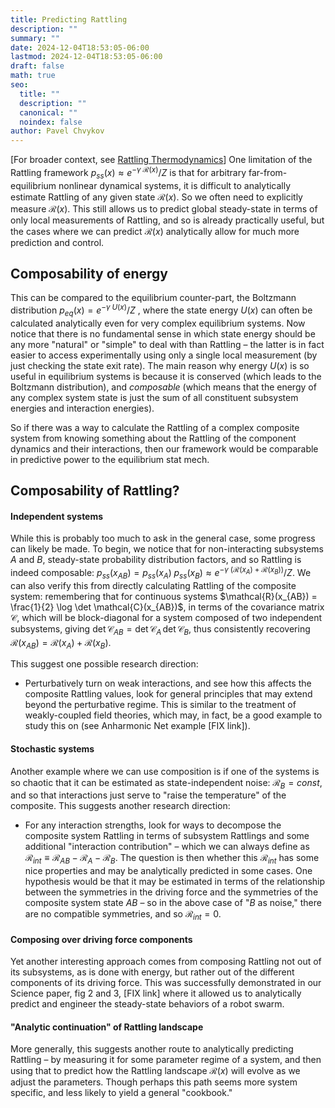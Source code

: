 ```yaml
---
title: Predicting Rattling
description: ""
summary: ""
date: 2024-12-04T18:53:05-06:00
lastmod: 2024-12-04T18:53:05-06:00
draft: false
math: true
seo:
  title: ""
  description: ""
  canonical: ""
  noindex: false
author: Pavel Chvykov
---
```

\[For broader context, see [Rattling Thermodynamics](https://rattling.org/docs/background/rattling-thermo/)]
One limitation of the Rattling framework $p_{ss}(x) \approx e^{-\gamma\; \mathcal{R}(x)}/Z \tag{1}$  is that for arbitrary far-from-equilibrium nonlinear dynamical systems, it is difficult to analytically estimate Rattling of any given state $\mathcal{R}(x)$. So we often need to explicitly measure $\mathcal{R}(x)$. This still allows us to predict global steady-state in terms of only local measurements of Rattling, and so is already practically useful, but the cases where we can predict $\mathcal{R}(x)$ analytically allow for much more prediction and control. 

## Composability of energy

This can be compared to the equilibrium counter-part, the Boltzmann distribution $p_{eq}(x) = e^{-\gamma\; U(x)}/Z$ , where the state energy $U(x)$ can often be calculated analytically even for very complex equilibrium systems. Now notice that there is no fundamental sense in which state energy should be any more "natural" or "simple" to deal with than Rattling – the latter is in fact easier to access experimentally using only a single local measurement (by just checking the state exit rate). The main reason why energy $U(x)$ is so useful in equilibrium systems is because it is conserved (which leads to the Boltzmann distribution), and *composable* (which means that the energy of any complex system state is just the sum of all constituent subsystem energies and interaction energies).

So if there was a way to calculate the Rattling of a complex composite system from knowing something about the Rattling of the component dynamics and their interactions, then our framework would be comparable in predictive power to the equilibrium stat mech. 

## Composability of Rattling?

#### Independent systems
While this is probably too much to ask in the general case, some progress can likely be made. To begin, we notice that for non-interacting subsystems $A$ and $B$, steady-state probability distribution factors, and so Rattling is indeed composable:  $p_{ss}(x_{AB}) = p_{ss}(x_A)\; p_{ss}(x_B) \approx e^{-\gamma\; \left(\mathcal{R}(x_A)+\mathcal{R}(x_B)\right)}/Z$. We can also verify this from directly calculating Rattling of the composite system: remembering that for continuous systems $\mathcal{R}(x_{AB}) = \frac{1}{2} \log \det \mathcal{C}(x_{AB})$, in terms of the covariance matrix $\mathcal{C}$, which will be block-diagonal for a system composed of two independent subsystems, giving $\det \mathcal{C}_{AB} = \det \mathcal{C}_A\,\det \mathcal{C}_B$, thus consistently recovering $\mathcal{R}(x_{AB}) = \mathcal{R}(x_{A}) + \mathcal{R}(x_{B})$.

This suggest one possible research direction:
* Perturbatively turn on weak interactions, and see how this affects the composite Rattling values, look for general principles that may extend beyond the perturbative regime. This is similar to the treatment of weakly-coupled field theories, which may, in fact, be a good example to study this on (see Anharmonic Net example [FIX link]). 

#### Stochastic systems
Another example where we can use composition is if one of the systems is so chaotic that it can be estimated as state-independent noise: $\mathcal{R}_{B} = const$, and so that interactions just serve to "raise the temperature" of the composite. This suggests another research direction:
* For any interaction strengths, look for ways to decompose the composite system Rattling in terms of subsystem Rattlings and some additional "interaction contribution" – which we can always define as $\mathcal{R}_{int} \equiv \mathcal{R}_{AB}-\mathcal{R}_A-\mathcal{R}_B$. The question is then whether this $\mathcal{R}_{int}$ has some nice properties and may be analytically predicted in some cases. One hypothesis would be that it may be estimated in terms of the relationship between the symmetries in the driving force and the symmetries of the composite system state $AB$ – so in the above case of "$B$ as noise," there are no compatible symmetries, and so $\mathcal{R}_{int}=0$.

#### Composing over driving force components
Yet another interesting approach comes from composing Rattling not out of its subsystems, as is done with energy, but rather out of the different components of its driving force. This was successfully demonstrated in our Science paper, fig 2 and 3, [FIX link] where it allowed us to analytically predict and engineer the steady-state behaviors of a robot swarm. 

#### "Analytic continuation" of Rattling landscape
More generally, this suggests another route to analytically predicting Rattling – by measuring it for some parameter regime of a system, and then using that to predict how the Rattling landscape $\mathcal{R}(x)$ will evolve as we adjust the parameters. Though perhaps this path seems more system specific, and less likely to yield a general "cookbook."